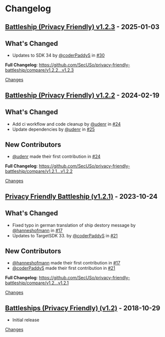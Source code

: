 # Changelog

<a id="v1.2.3"></a>
## [Battleship (Privacy Friendly) v1.2.3](https://github.com/SecUSo/privacy-friendly-battleship/releases/tag/v1.2.3) - 2025-01-03

## What's Changed
* Updates to SDK 34 by [@coderPaddyS](https://github.com/coderPaddyS) in [#30](https://github.com/SecUSo/privacy-friendly-battleship/pull/30)


**Full Changelog**: https://github.com/SecUSo/privacy-friendly-battleship/compare/v1.2.2...v1.2.3

[Changes][v1.2.3]


<a id="v1.2.2"></a>
## [Battleship (Privacy Friendly) v1.2.2](https://github.com/SecUSo/privacy-friendly-battleship/releases/tag/v1.2.2) - 2024-02-19

## What's Changed
* Add ci workflow and code cleanup by [@udenr](https://github.com/udenr) in [#24](https://github.com/SecUSo/privacy-friendly-battleship/pull/24)
* Update dependencies by [@udenr](https://github.com/udenr) in [#25](https://github.com/SecUSo/privacy-friendly-battleship/pull/25)

## New Contributors
* [@udenr](https://github.com/udenr) made their first contribution in [#24](https://github.com/SecUSo/privacy-friendly-battleship/pull/24)

**Full Changelog**: https://github.com/SecUSo/privacy-friendly-battleship/compare/v1.2.1...v1.2.2

[Changes][v1.2.2]


<a id="v1.2.1"></a>
## [Privacy Friendly Battleship (v1.2.1)](https://github.com/SecUSo/privacy-friendly-battleship/releases/tag/v1.2.1) - 2023-10-24

## What's Changed
* Fixed typo in german translation of ship destory message by [@hanneshofmann](https://github.com/hanneshofmann) in [#17](https://github.com/SecUSo/privacy-friendly-battleship/pull/17)
* Updates to TargetSDK 33. by [@coderPaddyS](https://github.com/coderPaddyS) in [#21](https://github.com/SecUSo/privacy-friendly-battleship/pull/21)

## New Contributors
* [@hanneshofmann](https://github.com/hanneshofmann) made their first contribution in [#17](https://github.com/SecUSo/privacy-friendly-battleship/pull/17)
* [@coderPaddyS](https://github.com/coderPaddyS) made their first contribution in [#21](https://github.com/SecUSo/privacy-friendly-battleship/pull/21)

**Full Changelog**: https://github.com/SecUSo/privacy-friendly-battleship/compare/v1.2...v1.2.1

[Changes][v1.2.1]


<a id="v1.2"></a>
## [Battleships (Privacy Friendly) (v1.2)](https://github.com/SecUSo/privacy-friendly-battleship/releases/tag/v1.2) - 2018-10-29

- Initial release

[Changes][v1.2]


[v1.2.3]: https://github.com/SecUSo/privacy-friendly-battleship/compare/v1.2.2...v1.2.3
[v1.2.2]: https://github.com/SecUSo/privacy-friendly-battleship/compare/v1.2.1...v1.2.2
[v1.2.1]: https://github.com/SecUSo/privacy-friendly-battleship/compare/v1.2...v1.2.1
[v1.2]: https://github.com/SecUSo/privacy-friendly-battleship/tree/v1.2

<!-- Generated by https://github.com/rhysd/changelog-from-release v3.8.1 -->
